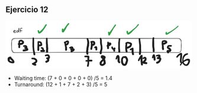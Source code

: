 ## Ejercicio 12

![alt text](image-2.png)

- Waiting time: (7 + 0 + 0 + 0 + 0) /5 = 1.4
- Turnaround: (12 + 1 + 7 + 2 + 3) /5 = 5

